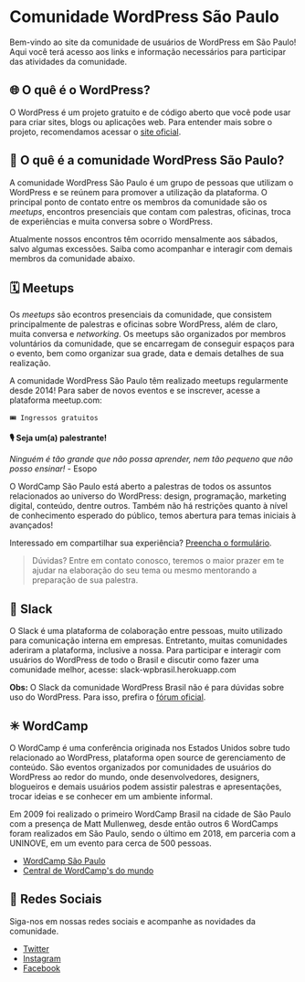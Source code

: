 Comunidade WordPress São Paulo
==============================

Bem-vindo ao site da comunidade de usuários de WordPress em São Paulo! Aqui você terá acesso aos links e informação necessários para participar das atividades da comunidade.

🌐 O quê é o WordPress?
---
O WordPress é um projeto gratuito e de código aberto que você pode usar para criar sites, blogs ou aplicações web. Para entender mais sobre o projeto, recomendamos acessar o [site oficial](https://br.wordpress.org/).

👥 O quê é a comunidade WordPress São Paulo?
---
A comunidade WordPress São Paulo é um grupo de pessoas que utilizam o WordPress e se reúnem para promover a utilização da plataforma. O principal ponto de contato entre os membros da comunidade são os *meetups*, encontros presenciais que contam com palestras, oficinas, troca de experiências e muita conversa sobre o WordPress.

Atualmente nossos encontros têm ocorrido mensalmente aos sábados, salvo algumas excessões. Saiba como acompanhar e interagir com demais membros da comunidade abaixo.

🗓 Meetups
---
Os *meetups* são econtros presenciais da comunidade, que consistem principalmente de palestras e oficinas sobre WordPress, além de claro, muita conversa e *networking*. Os meetups são organizados por membros voluntários da comunidade, que se encarregam de conseguir espaços para o evento, bem como organizar sua grade, data e demais detalhes de sua realização.

A comunidade WordPress São Paulo têm realizado meetups regularmente desde 2014! Para saber de novos eventos e se inscrever, acesse a plataforma meetup.com: 

`🎟 Ingressos gratuitos`

**🎙 Seja um(a) palestrante!**

*Ninguém é tão grande que não possa aprender, nem tão pequeno que não posso ensinar!* - Esopo

O WordCamp São Paulo está aberto a palestras de todos os assuntos relacionados ao universo do WordPress: design, programação, marketing digital, conteúdo, dentre outros. Também não há restrições quanto à nível de conhecimento esperado do público, temos abertura para temas iniciais à avançados!

Interessado em compartilhar sua experiência? [Preencha o formulário](https://goo.gl/ta5dCv).

> Dúvidas? Entre em contato conosco, teremos o maior prazer em te ajudar na elaboração do seu tema ou mesmo mentorando a preparação de sua palestra.


💬 Slack
---
O Slack é uma plataforma de colaboração entre pessoas, muito utilizado para comunicação interna em empresas. Entretanto, muitas comunidades aderiram a plataforma, inclusive a nossa. Para participar e interagir com usuários do WordPress de todo o Brasil e discutir como fazer uma comunidade melhor, acesse: slack-wpbrasil.herokuapp.com

**Obs:** O Slack da comunidade WordPress Brasil não é para dúvidas sobre uso do WordPress. Para isso, prefira o [fórum oficial](https://br.wordpress.org/support/).

✳ WordCamp
---
O WordCamp é uma conferência originada nos Estados Unidos sobre tudo relacionado ao WordPress, plataforma open source de gerenciamento de conteúdo. São eventos organizados por comunidades de usuários do WordPress ao redor do mundo, onde desenvolvedores, designers, blogueiros e demais usuários podem assistir palestras e apresentações, trocar ideias e se conhecer em um ambiente informal.

Em 2009 foi realizado o primeiro WordCamp Brasil na cidade de São Paulo com a presença de Matt Mullenweg, desde então outros 6 WordCamps foram realizados em São Paulo, sendo o último em 2018, em parceria com a UNINOVE, em um evento para cerca de 500 pessoas.

- [WordCamp São Paulo](https://saopaulo.wordcamp.org)
- [Central de WordCamp's do mundo](https://wordcamp.org)

🔗 Redes Sociais
---

Siga-nos em nossas redes sociais e acompanhe as novidades da comunidade.

- [Twitter](https://twitter.com/WPsampa)
- [Instagram](https://www.instagram.com/wpsampa/)
- [Facebook](https://www.facebook.com/WordCampSaoPaulo/)
